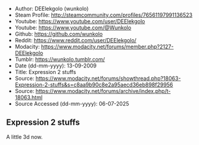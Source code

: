 - Author: DEElekgolo (wunkolo)
- Steam Profile: http://steamcommunity.com/profiles/76561197991136523
- Youtube: https://www.youtube.com/user/DEElekgolo
- Youtube: https://www.youtube.com/@Wunkolo
- Github: https://github.com/wunkolo
- Reddit: https://www.reddit.com/user/DEElekgolo/
- Modacity: https://www.modacity.net/forums/member.php?2127-DEElekgolo
- Tumblr: https://wunkolo.tumblr.com/
- Date (dd-mm-yyyy): 13-09-2009
- Title: Expression 2 stuffs
- Source: https://www.modacity.net/forums/showthread.php?18063-Expression-2-stuffs&s=c8aa9b90c8e2a95aecd36eb898f29956
- Source: https://www.modacity.net/forums/archive/index.php/t-18063.html
- Source Accessed (dd-mm-yyyy): 06-07-2025

## Expression 2 stuffs

A little 3d now.